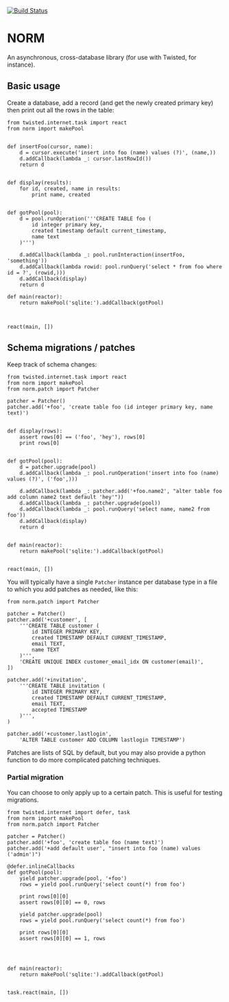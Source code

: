 [![Build Status](https://secure.travis-ci.org/iffy/norm.png?branch=master)](http://travis-ci.org/iffy/norm)

# NORM #

An asynchronous, cross-database library (for use with Twisted, for instance).


## Basic usage ##

Create a database, add a record (and get the newly created primary key) then
print out all the rows in the table:

<!--- test:example1 -->

    from twisted.internet.task import react
    from norm import makePool
    

    def insertFoo(cursor, name):
        d = cursor.execute('insert into foo (name) values (?)', (name,))
        d.addCallback(lambda _: cursor.lastRowId())
        return d
    

    def display(results):
        for id, created, name in results:
            print name, created
    

    def gotPool(pool):
        d = pool.runOperation('''CREATE TABLE foo (
            id integer primary key,
            created timestamp default current_timestamp,
            name text
        )''')
    
        d.addCallback(lambda _: pool.runInteraction(insertFoo, 'something'))
        d.addCallback(lambda rowid: pool.runQuery('select * from foo where id = ?', (rowid,)))
        d.addCallback(display)
        return d

    def main(reactor):
        return makePool('sqlite:').addCallback(gotPool)
        
        
    
    react(main, [])

<!--- end -->


## Schema migrations / patches ##

Keep track of schema changes:


<!--- test:example2 -->

    from twisted.internet.task import react
    from norm import makePool
    from norm.patch import Patcher

    patcher = Patcher()
    patcher.add('+foo', 'create table foo (id integer primary key, name text)')


    def display(rows):
        assert rows[0] == ('foo', 'hey'), rows[0]
        print rows[0]


    def gotPool(pool):
        d = patcher.upgrade(pool)
        d.addCallback(lambda _: pool.runOperation('insert into foo (name) values (?)', ('foo',)))

        d.addCallback(lambda _: patcher.add('+foo.name2', "alter table foo add column name2 text default 'hey'"))
        d.addCallback(lambda _: patcher.upgrade(pool))
        d.addCallback(lambda _: pool.runQuery('select name, name2 from foo'))
        d.addCallback(display)
        return d


    def main(reactor):
        return makePool('sqlite:').addCallback(gotPool)
        

    react(main, [])

<!--- end -->


You will typically have a single `Patcher` instance per database type in a file
to which you add patches as needed, like this:

<!--- test:example3 -->
    
    from norm.patch import Patcher

    patcher = Patcher()
    patcher.add('+customer', [
        '''CREATE TABLE customer (
            id INTEGER PRIMARY KEY,
            created TIMESTAMP DEFAULT CURRENT_TIMESTAMP,
            email TEXT,
            name TEXT
        )''',
        'CREATE UNIQUE INDEX customer_email_idx ON customer(email)',
    ])

    patcher.add('+invitation',
        '''CREATE TABLE invitation (
            id INTEGER PRIMARY KEY,
            created TIMESTAMP DEFAULT CURRENT_TIMESTAMP,
            email TEXT,
            accepted TIMESTAMP
        )''',
    )

    patcher.add('+customer.lastlogin',
        'ALTER TABLE customer ADD COLUMN lastlogin TIMESTAMP')


<!--- end -->

Patches are lists of SQL by default, but you may also provide a python function
to do more complicated patching techniques.

### Partial migration ###

You can choose to only apply up to a certain patch.  This is useful for testing
migrations.


<!--- test:partial_migration -->

    from twisted.internet import defer, task
    from norm import makePool
    from norm.patch import Patcher

    patcher = Patcher()
    patcher.add('+foo', 'create table foo (name text)')
    patcher.add('+add default user', "insert into foo (name) values ('admin')")

    @defer.inlineCallbacks
    def gotPool(pool):
        yield patcher.upgrade(pool, '+foo')
        rows = yield pool.runQuery('select count(*) from foo')

        print rows[0][0]
        assert rows[0][0] == 0, rows

        yield patcher.upgrade(pool)
        rows = yield pool.runQuery('select count(*) from foo')

        print rows[0][0]
        assert rows[0][0] == 1, rows




    def main(reactor):
        return makePool('sqlite:').addCallback(gotPool)


    task.react(main, [])

<!--- end -->